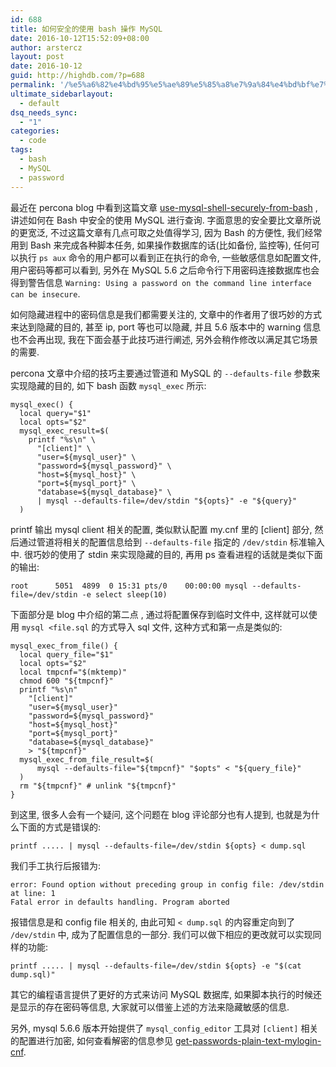```yaml
---
id: 688
title: 如何安全的使用 bash 操作 MySQL
date: 2016-10-12T15:52:09+08:00
author: arstercz
layout: post
date: 2016-10-12
guid: http://highdb.com/?p=688
permalink: '/%e5%a6%82%e4%bd%95%e5%ae%89%e5%85%a8%e7%9a%84%e4%bd%bf%e7%94%a8-bash-%e6%93%8d%e4%bd%9c-mysql/'
ultimate_sidebarlayout:
  - default
dsq_needs_sync:
  - "1"
categories:
  - code
tags:
  - bash
  - MySQL
  - password
---
```

最近在 percona blog 中看到这篇文章 [use-mysql-shell-securely-from-bash](https://www.percona.com/blog/2016/10/06/use-mysql-shell-securely-from-bash/) , 讲述如何在 Bash 中安全的使用 MySQL 进行查询. 字面意思的安全要比文章所说的更宽泛, 不过这篇文章有几点可取之处值得学习, 因为 Bash 的方便性, 我们经常用到 Bash 来完成各种脚本任务, 如果操作数据库的话(比如备份, 监控等), 任何可以执行 `ps aux` 命令的用户都可以看到正在执行的命令, 一些敏感信息如配置文件, 用户密码等都可以看到, 另外在 MySQL 5.6 之后命令行下用密码连接数据库也会得到警告信息 `Warning: Using a password on the command line interface can be insecure`.

如何隐藏进程中的密码信息是我们都需要关注的, 文章中的作者用了很巧妙的方式来达到隐藏的目的, 甚至 ip, port 等也可以隐藏, 并且 5.6 版本中的 warning 信息也不会再出现, 我在下面会基于此技巧进行阐述, 另外会稍作修改以满足其它场景的需要.

percona 文章中介绍的技巧主要通过管道和 MySQL 的 `--defaults-file` 参数来实现隐藏的目的, 如下 bash 函数 `mysql_exec` 所示:

```
mysql_exec() {
  local query="$1"
  local opts="$2"
  mysql_exec_result=$(
    printf "%s\n" \
      "[client]" \
      "user=${mysql_user}" \
      "password=${mysql_password}" \
      "host=${mysql_host}" \
      "port=${mysql_port}" \
      "database=${mysql_database}" \
      | mysql --defaults-file=/dev/stdin "${opts}" -e "${query}"
  )
```

printf 输出 mysql client 相关的配置, 类似默认配置 my.cnf 里的 [client] 部分, 然后通过管道将相关的配置信息给到 `--defaults-file` 指定的 `/dev/stdin` 标准输入中. 很巧妙的使用了 stdin 来实现隐藏的目的, 再用 ps 查看进程的话就是类似下面的输出:

```
root      5051  4899  0 15:31 pts/0    00:00:00 mysql --defaults-file=/dev/stdin -e select sleep(10)
```

下面部分是 blog 中介绍的第二点 , 通过将配置保存到临时文件中, 这样就可以使用 `mysql <file.sql` 的方式导入 sql 文件, 这种方式和第一点是类似的:

```
mysql_exec_from_file() {
  local query_file="$1"
  local opts="$2"
  local tmpcnf="$(mktemp)"
  chmod 600 "${tmpcnf}"
  printf "%s\n" 
    "[client]" 
    "user=${mysql_user}" 
    "password=${mysql_password}" 
    "host=${mysql_host}" 
    "port=${mysql_port}" 
    "database=${mysql_database}" 
    > "${tmpcnf}" 
  mysql_exec_from_file_result=$(
      mysql --defaults-file="${tmpcnf}" "$opts" < "${query_file}"
  )
  rm "${tmpcnf}" # unlink "${tmpcnf}"
}
```

到这里, 很多人会有一个疑问, 这个问题在 blog 评论部分也有人提到, 也就是为什么下面的方式是错误的:

```
printf ..... | mysql --defaults-file=/dev/stdin ${opts} < dump.sql
```

我们手工执行后报错为:

```
error: Found option without preceding group in config file: /dev/stdin at line: 1
Fatal error in defaults handling. Program aborted
```

报错信息是和 config file 相关的, 由此可知 `< dump.sql` 的内容重定向到了 `/dev/stdin` 中, 成为了配置信息的一部分. 我们可以做下相应的更改就可以实现同样的功能:

```
printf ..... | mysql --defaults-file=/dev/stdin ${opts} -e "$(cat dump.sql)"
```

其它的编程语言提供了更好的方式来访问 MySQL 数据库, 如果脚本执行的时候还是显示的存在密码等信息, 大家就可以借鉴上述的方法来隐藏敏感的信息.

另外, mysql 5.6.6 版本开始提供了 `mysql_config_editor` 工具对 `[client]` 相关的配置进行加密, 如何查看解密的信息参见 [get-passwords-plain-text-mylogin-cnf](https://www.percona.com/blog/2016/09/07/get-passwords-plain-text-mylogin-cnf/).
